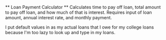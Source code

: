 ** Loan Payment Calculator **
Calculates time to pay off loan, total amount to pay off loan, and how much of that is interest. Requires input of loan amount, annual interest rate, and monthly payment.

I put default values in as my actual loans that I owe for my college loans because I'm too lazy to look up and type in my loans.
